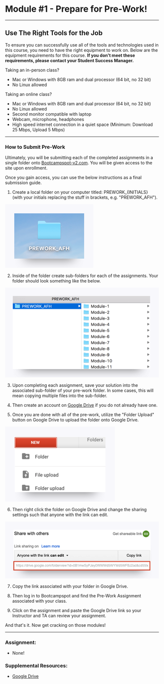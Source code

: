 # Module \#1 - Prepare for Pre-Work!

---

## Use The Right Tools for the Job

To ensure you can successfully use all of the tools and technologies used in this course, you need to have the right equipment to work on. Below are the equipment requirements for this course. **If you don't meet these requirements, please contact your Student Success Manager.**

Taking an in-person class?

* Mac or Windows with 8GB ram and dual processor \(64 bit, no 32 bit\)
* No Linux allowed

Taking an online class?

* Mac or Windows with 8GB ram and dual processor \(64 bit, no 32 bit\)
* No Linux allowed
* Second monitor compatible with laptop
* Webcam, microphone, headphones
* High speed internet connection in a quiet space \(Minimum: Download 25 Mbps, Upload 5 Mbps\)

---

### How to Submit Pre-Work

Ultimately, you will be submitting each of the completed assignments in a single folder onto [Bootcampspot-v2.com](http://www.bootcampspot-v2.com/). You will be given access to the site upon enrollment.

Once you gain access, you can use the below instructions as a final submission guide.

1. Create a local folder on your computer titled: PREWORK\_{INITIALS} \(with your initials replacing the stuff in brackets, e.g. "PREWORK\_AFH"\).

![Mod1-1](assets/Mod1-1.png)

2. Inside of the folder create sub-folders for each of the assignments. Your folder should look something like the below.

![Mod1-2](assets/Mod1-2.png)

3. Upon completing each assignment, save your solution into the associated sub-folder of your pre-work folder. In some cases, this will mean copying multiple files into the sub-folder.

4. Then create an account on [Google Drive](https://www.google.com/drive/) if you do not already have one.

5. Once you are done with all of the pre-work, utilize the "Folder Upload" button on Google Drive to upload the folder onto Google Drive.

![Mod1-3](assets/Mod1-3.png)

6. Then right click the folder on Google Drive and change the sharing settings such that anyone with the link can edit.

![Mod1-4](assets/Mod1-4.png)

7. Copy the link associated with your folder in Google Drive.

8. Then log in to Bootcampspot and find the Pre-Work Assignment associated with your class.

9. Click on the assignment and paste the Google Drive link so your Instructor and TA can review your assignment.

And that's it. Now get cracking on those modules!

---

### Assignment:

* None!

### Supplemental Resources:

* [Google Drive](https://www.google.com/drive/)
